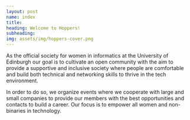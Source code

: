 ```yaml
---
layout: post
name: index
title:
heading: Welcome to Hoppers!
subheading: 
img: assets/img/hoppers-cover.png
---
```


As the official society for women in informatics at the University of Edinburgh our goal is to cultivate an open community with the aim to provide a supportive and inclusive society where people are comfortable and build both technical and networking skills to thrive in the tech environment.

In order to do so, we organize events where we cooperate with large and small companies  to provide our members with the best opportunities and contacts to build a career. Our focus is to empower all women and non-binaries in technology.